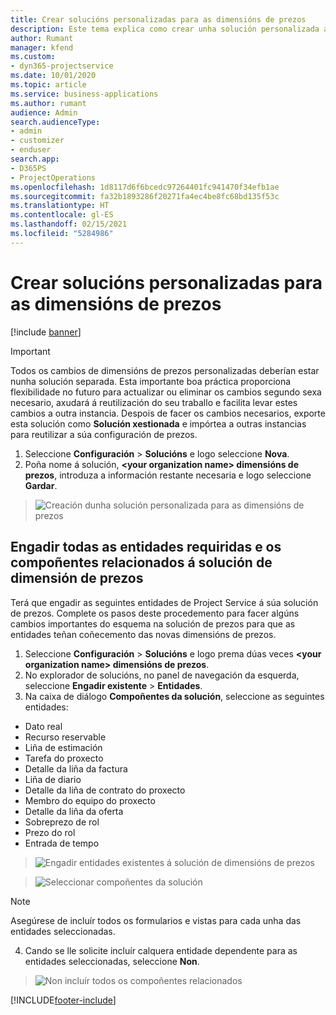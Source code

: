 ```yaml
---
title: Crear solucións personalizadas para as dimensións de prezos
description: Este tema explica como crear unha solución personalizada ao crear dimensións de prezos personalizadas.
author: Rumant
manager: kfend
ms.custom:
- dyn365-projectservice
ms.date: 10/01/2020
ms.topic: article
ms.service: business-applications
ms.author: rumant
audience: Admin
search.audienceType:
- admin
- customizer
- enduser
search.app:
- D365PS
- ProjectOperations
ms.openlocfilehash: 1d8117d6f6bcedc97264401fc941470f34efb1ae
ms.sourcegitcommit: fa32b1893286f20271fa4ec4be8fc68bd135f53c
ms.translationtype: HT
ms.contentlocale: gl-ES
ms.lasthandoff: 02/15/2021
ms.locfileid: "5284986"
---
```

# <a name="create-custom-solutions-for-pricing-dimensions"></a>Crear solucións personalizadas para as dimensións de prezos

[!include [banner](../includes/psa-now-project-operations.md)]

> [!IMPORTANT]
> Todos os cambios de dimensións de prezos personalizadas deberían estar nunha solución separada. Esta importante boa práctica proporciona flexibilidade no futuro para actualizar ou eliminar os cambios segundo sexa necesario, axudará á reutilización do seu traballo e facilita levar estes cambios a outra instancia. Despois de facer os cambios necesarios, exporte esta solución como **Solución xestionada** e impórtea a outras instancias para reutilizar a súa configuración de prezos.

1. Seleccione **Configuración** > **Solucións** e logo seleccione **Nova**. 
2. Poña nome á solución, **\<your organization name> dimensións de prezos**, introduza a información restante necesaria e logo seleccione **Gardar**.

> ![Creación dunha solución personalizada para as dimensións de prezos](media/Creation-of-custom-pricing-dimension-solution.PNG)
  
## <a name="add-all-required-entities-and-related-components-to-the-pricing-dimension-solution"></a>Engadir todas as entidades requiridas e os compoñentes relacionados á solución de dimensión de prezos
Terá que engadir as seguintes entidades de Project Service á súa solución de prezos. Complete os pasos deste procedemento para facer algúns cambios importantes do esquema na solución de prezos para que as entidades teñan coñecemento das novas dimensións de prezos.

1. Seleccione **Configuración** > **Solucións** e logo prema dúas veces **\<your organization name> dimensións de prezos**. 
2. No explorador de solucións, no panel de navegación da esquerda, seleccione **Engadir existente** > **Entidades**.
3. Na caixa de diálogo **Compoñentes da solución**, seleccione as seguintes entidades:

- Dato real
- Recurso reservable
- Liña de estimación
- Tarefa do proxecto
- Detalle da liña da factura
- Liña de diario
- Detalle da liña de contrato do proxecto
- Membro do equipo do proxecto
- Detalle da liña da oferta
- Sobreprezo de rol
- Prezo do rol 
- Entrada de tempo 

> ![Engadir entidades existentes á solución de dimensións de prezos](media/Existing-entities-to-PD-solution.png)

> ![Seleccionar compoñentes da solución](media/Dimension-Components.png)

> [!NOTE]
> Asegúrese de incluír todos os formularios e vistas para cada unha das entidades seleccionadas.

4. Cando se lle solicite incluír calquera entidade dependente para as entidades seleccionadas, seleccione **Non**.

> ![Non incluír todos os compoñentes relacionados](media/Do-not-include-required.png)




[!INCLUDE[footer-include](../includes/footer-banner.md)]